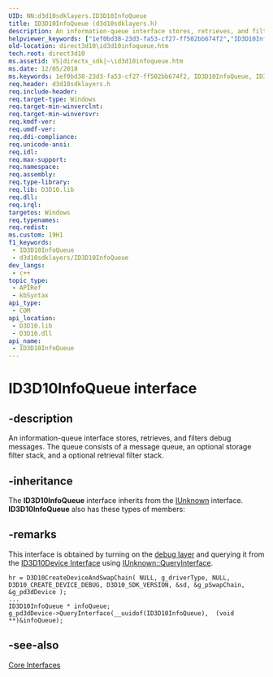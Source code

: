 ```yaml
---
UID: NN:d3d10sdklayers.ID3D10InfoQueue
title: ID3D10InfoQueue (d3d10sdklayers.h)
description: An information-queue interface stores, retrieves, and filters debug messages. The queue consists of a message queue, an optional storage filter stack, and a optional retrieval filter stack.
helpviewer_keywords: ["1ef0bd38-23d3-fa53-cf27-ff502bb674f2","ID3D10InfoQueue","ID3D10InfoQueue interface [Direct3D 10]","ID3D10InfoQueue interface [Direct3D 10]","described","d3d10sdklayers/ID3D10InfoQueue","direct3d10.id3d10infoqueue"]
old-location: direct3d10\id3d10infoqueue.htm
tech.root: direct3d10
ms.assetid: VS|directx_sdk|~\id3d10infoqueue.htm
ms.date: 12/05/2018
ms.keywords: 1ef0bd38-23d3-fa53-cf27-ff502bb674f2, ID3D10InfoQueue, ID3D10InfoQueue interface [Direct3D 10], ID3D10InfoQueue interface [Direct3D 10],described, d3d10sdklayers/ID3D10InfoQueue, direct3d10.id3d10infoqueue
req.header: d3d10sdklayers.h
req.include-header: 
req.target-type: Windows
req.target-min-winverclnt: 
req.target-min-winversvr: 
req.kmdf-ver: 
req.umdf-ver: 
req.ddi-compliance: 
req.unicode-ansi: 
req.idl: 
req.max-support: 
req.namespace: 
req.assembly: 
req.type-library: 
req.lib: D3D10.lib
req.dll: 
req.irql: 
targetos: Windows
req.typenames: 
req.redist: 
ms.custom: 19H1
f1_keywords:
 - ID3D10InfoQueue
 - d3d10sdklayers/ID3D10InfoQueue
dev_langs:
 - c++
topic_type:
 - APIRef
 - kbSyntax
api_type:
 - COM
api_location:
 - D3D10.lib
 - D3D10.dll
api_name:
 - ID3D10InfoQueue
---
```


# ID3D10InfoQueue interface


## -description

An information-queue interface stores, retrieves, and filters debug messages. The queue consists of a message queue, an optional storage filter stack, and a optional retrieval filter stack.

## -inheritance

The <b>ID3D10InfoQueue</b> interface inherits from the <a href="/windows/desktop/api/unknwn/nn-unknwn-iunknown">IUnknown</a> interface. <b>ID3D10InfoQueue</b> also has these types of members:

## -remarks

This interface is obtained by turning on the <a href="/windows/desktop/direct3d10/d3d10-graphics-programming-guide-api-features-layers">debug layer</a> and querying it from the <a href="/windows/desktop/api/d3d10/nn-d3d10-id3d10device">ID3D10Device Interface</a> using <a href="/windows/desktop/api/unknwn/nf-unknwn-iunknown-queryinterface(q)">IUnknown::QueryInterface</a>.


```
hr = D3D10CreateDeviceAndSwapChain( NULL, g_driverType, NULL, D3D10_CREATE_DEVICE_DEBUG, D3D10_SDK_VERSION, &sd, &g_pSwapChain, &g_pd3dDevice );
...
ID3D10InfoQueue * infoQueue;
g_pd3dDevice->QueryInterface(__uuidof(ID3D10InfoQueue),  (void **)&infoQueue); 

```

## -see-also

<a href="/windows/desktop/direct3d10/d3d10-graphics-reference-d3d10-core-interfaces">Core Interfaces</a>
